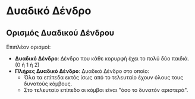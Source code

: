 # Δυαδικό Δένδρο

## Ορισμός Δυαδικού Δένδρου

Επιπλέον ορισμοί:

- **Δυαδικό Δένδρο**: Δένδρο που κάθε κορυρφή έχει το πολύ δύο παιδιά. (0 ή 1 ή 2)
- **Πλήρες Δυαδικό Δένδρο**: Δυαδικό Δένδρο στο οποίο:
  - Όλα τα επίπεδα εκτός ίσως από το τελευταίο έχουν όλους τους δυνατούς κόμβους.
  - Στο τελευταίο επίπεδο οι κόμβοι είναι "όσο το δυνατόν αριστερά".
